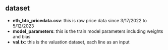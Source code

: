 ## dataset


- **eth_btc_pricedata.csv**: this is raw price data since 3/17/2022 to 5/12/2023
- **model_parameters**: this is the train model parameters including weights and bias
- **val.tx**: this is the valuation dataset, each line as an input 